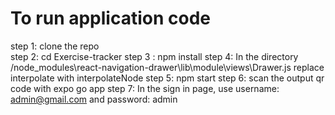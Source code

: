 # To run application code
step 1: clone the repo
<br/>
step 2: cd Exercise-tracker
step 3 :  npm install
step 4:  In the directory /node_modules\react-navigation-drawer\lib\module\views\Drawer.js replace interpolate with interpolateNode
step 5: npm start
step 6: scan the output qr code with expo go app
step 7: In the sign in page, use username: admin@gmail.com and password: admin
